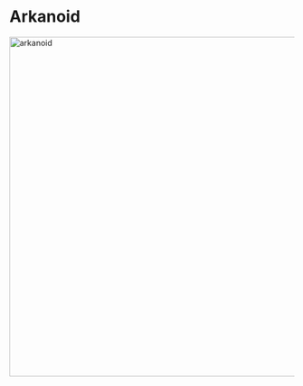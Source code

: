 # Arkanoid
<img width="601" alt="arkanoid" src="https://github.com/sondoszo25/Arkanoid/assets/117292548/3042d7d1-fed5-431d-8054-ecc9d1ad31bf">
